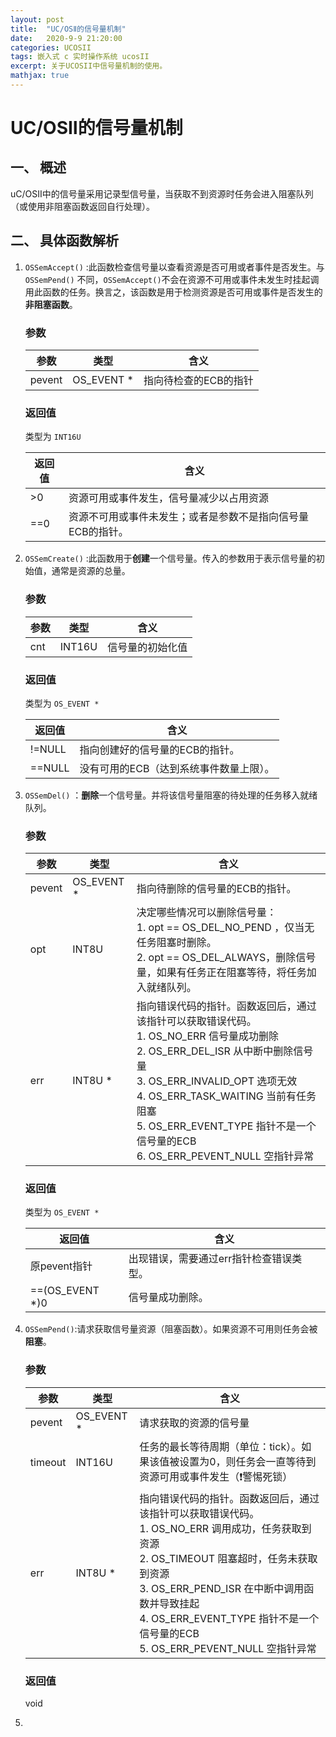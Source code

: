 ```yaml
---
layout: post
title:  "UC/OSⅡ的信号量机制"
date:   2020-9-9 21:20:00
categories: UCOSII
tags: 嵌入式 c 实时操作系统 ucosII
excerpt: 关于UCOSII中信号量机制的使用。
mathjax: true
---
```

# UC/OSⅡ的信号量机制

## 一、 概述

uC/OSⅡ中的信号量采用记录型信号量，当获取不到资源时任务会进入阻塞队列（或使用非阻塞函数返回自行处理）。

## 二、 具体函数解析

1. `OSSemAccept()` :此函数检查信号量以查看资源是否可用或者事件是否发生。与`OSSemPend()` 不同，`OSSemAccept()`不会在资源不可用或事件未发生时挂起调用此函数的任务。换言之，该函数是用于检测资源是否可用或事件是否发生的**非阻塞函数**。

   ### 参数

   | 参数   | 类型       | 含义                  |
   | ------ | ---------- | --------------------- |
   | pevent | OS_EVENT * | 指向待检查的ECB的指针 |

   ### 返回值

   类型为 `INT16U`

   | 返回值 | 含义                                                        |
   | ------ | ----------------------------------------------------------- |
   | >0     | 资源可用或事件发生，信号量减少以占用资源                    |
   | ==0    | 资源不可用或事件未发生；或者是参数不是指向信号量ECB的指针。 |

   

2. `OSSemCreate()` :此函数用于**创建**一个信号量。传入的参数用于表示信号量的初始值，通常是资源的总量。

   ### 参数

   | 参数 | 类型   | 含义             |
   | ---- | ------ | ---------------- |
   | cnt  | INT16U | 信号量的初始化值 |

   ### 返回值

   类型为 `OS_EVENT *` 

   | 返回值 | 含义                                    |
   | ------ | --------------------------------------- |
   | !=NULL | 指向创建好的信号量的ECB的指针。         |
   | ==NULL | 没有可用的ECB（达到系统事件数量上限）。 |

3. `OSSemDel()` ：**删除**一个信号量。并将该信号量阻塞的待处理的任务移入就绪队列。

   ### 参数

   | 参数   | 类型       | 含义                                                         |
   | ------ | ---------- | ------------------------------------------------------------ |
   | pevent | OS_EVENT * | 指向待删除的信号量的ECB的指针。                              |
   | opt    | INT8U      | 决定哪些情况可以删除信号量：<br />1. opt == OS_DEL_NO_PEND ，仅当无任务阻塞时删除。<br />2. opt == OS_DEL_ALWAYS，删除信号量，如果有任务正在阻塞等待，将任务加入就绪队列。 |
   | err    | INT8U *    | 指向错误代码的指针。函数返回后，通过该指针可以获取错误代码。<br />1. OS_NO_ERR 信号量成功删除<br />2. OS_ERR_DEL_ISR 从中断中删除信号量<br />3. OS_ERR_INVALID_OPT 选项无效<br />4. OS_ERR_TASK_WAITING 当前有任务阻塞<br />5. OS_ERR_EVENT_TYPE 指针不是一个信号量的ECB<br />6. OS_ERR_PEVENT_NULL 空指针异常 |

   ### 返回值

   类型为 `OS_EVENT *` 

   | 返回值          | 含义                                    |
   | --------------- | --------------------------------------- |
   | 原pevent指针    | 出现错误，需要通过err指针检查错误类型。 |
   | ==(OS_EVENT *)0 | 信号量成功删除。                        |

   

4. `OSSemPend()`:请求获取信号量资源（阻塞函数）。如果资源不可用则任务会被**阻塞**。

   ### 参数

   | 参数    | 类型       | 含义                                                         |
   | ------- | ---------- | ------------------------------------------------------------ |
   | pevent  | OS_EVENT * | 请求获取的资源的信号量                                       |
   | timeout | INT16U     | 任务的最长等待周期（单位：tick）。如果该值被设置为0，则任务会一直等待到资源可用或事件发生（❗警惕死锁） |
   | err     | INT8U *    | 指向错误代码的指针。函数返回后，通过该指针可以获取错误代码。<br />1. OS_NO_ERR 调用成功，任务获取到资源<br />2. OS_TIMEOUT 阻塞超时，任务未获取到资源<br />3. OS_ERR_PEND_ISR 在中断中调用函数并导致挂起<br />4. OS_ERR_EVENT_TYPE 指针不是一个信号量的ECB<br />5. OS_ERR_PEVENT_NULL 空指针异常 |

   ### 返回值

   void

   

5. 